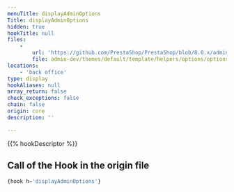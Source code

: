 ```yaml
---
menuTitle: displayAdminOptions
Title: displayAdminOptions
hidden: true
hookTitle: null
files:
    -
        url: 'https://github.com/PrestaShop/PrestaShop/blob/8.0.x/admin-dev/themes/default/template/helpers/options/options.tpl'
        file: admin-dev/themes/default/template/helpers/options/options.tpl
locations:
    - 'back office'
type: display
hookAliases: null
array_return: false
check_exceptions: false
chain: false
origin: core
description: ''

---
```


{{% hookDescriptor %}}

## Call of the Hook in the origin file

```php
{hook h='displayAdminOptions'}
```
